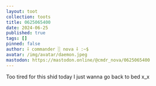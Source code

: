 ```yaml
---
layout: toot
collection: toots
title: 0625065400
date: 2024-06-25
published: true
tags: []
pinned: false
author: ⸸ commander ░ nova ⸸ :~$
avatar: /img/avatar/daemon.jpeg
mastodon: https://mastodon.online/@cmdr_nova/0625065400
---
```


Too tired for this shid today I just wanna go back to bed x_x
